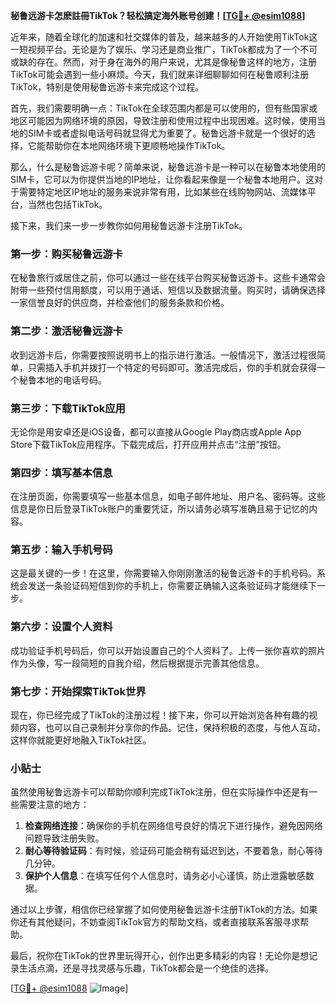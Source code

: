 **秘鲁远游卡怎麽註冊TikTok？轻松搞定海外账号创建！[[TG💪+ @esim1088](https://t.me/s/esim1088)]**

近年来，随着全球化的加速和社交媒体的普及，越来越多的人开始使用TikTok这一短视频平台。无论是为了娱乐、学习还是商业推广，TikTok都成为了一个不可或缺的存在。然而，对于身在海外的用户来说，尤其是像秘鲁这样的地方，注册TikTok可能会遇到一些小麻烦。今天，我们就来详细聊聊如何在秘鲁顺利注册TikTok，特别是使用秘鲁远游卡来完成这个过程。

首先，我们需要明确一点：TikTok在全球范围内都是可以使用的，但有些国家或地区可能因为网络环境的原因，导致注册和使用过程中出现困难。这时候，使用当地的SIM卡或者虚拟电话号码就显得尤为重要了。秘鲁远游卡就是一个很好的选择，它能帮助你在本地网络环境下更顺畅地操作TikTok。

那么，什么是秘鲁远游卡呢？简单来说，秘鲁远游卡是一种可以在秘鲁本地使用的SIM卡，它可以为你提供当地的IP地址，让你看起来像是一个秘鲁本地用户。这对于需要特定地区IP地址的服务来说非常有用，比如某些在线购物网站、流媒体平台，当然也包括TikTok。

接下来，我们来一步一步教你如何用秘鲁远游卡注册TikTok。

### 第一步：购买秘鲁远游卡

在秘鲁旅行或居住之前，你可以通过一些在线平台购买秘鲁远游卡。这些卡通常会附带一些预付信用额度，可以用于通话、短信以及数据流量。购买时，请确保选择一家信誉良好的供应商，并检查他们的服务条款和价格。

### 第二步：激活秘鲁远游卡

收到远游卡后，你需要按照说明书上的指示进行激活。一般情况下，激活过程很简单，只需插入手机并拨打一个特定的号码即可。激活完成后，你的手机就会获得一个秘鲁本地的电话号码。

### 第三步：下载TikTok应用

无论你是用安卓还是iOS设备，都可以直接从Google Play商店或Apple App Store下载TikTok应用程序。下载完成后，打开应用并点击“注册”按钮。

### 第四步：填写基本信息

在注册页面，你需要填写一些基本信息，如电子邮件地址、用户名、密码等。这些信息是你日后登录TikTok账户的重要凭证，所以请务必填写准确且易于记忆的内容。

### 第五步：输入手机号码

这是最关键的一步！在这里，你需要输入你刚刚激活的秘鲁远游卡的手机号码。系统会发送一条验证码短信到你的手机上，你需要正确输入这条验证码才能继续下一步。

### 第六步：设置个人资料

成功验证手机号码后，你可以开始设置自己的个人资料了。上传一张你喜欢的照片作为头像，写一段简短的自我介绍，然后根据提示完善其他信息。

### 第七步：开始探索TikTok世界

现在，你已经完成了TikTok的注册过程！接下来，你可以开始浏览各种有趣的视频内容，也可以自己录制并分享你的作品。记住，保持积极的态度，与他人互动，这样你就能更好地融入TikTok社区。

### 小贴士

虽然使用秘鲁远游卡可以帮助你顺利完成TikTok注册，但在实际操作中还是有一些需要注意的地方：

1. **检查网络连接**：确保你的手机在网络信号良好的情况下进行操作，避免因网络问题导致注册失败。
2. **耐心等待验证码**：有时候，验证码可能会稍有延迟到达，不要着急，耐心等待几分钟。
3. **保护个人信息**：在填写任何个人信息时，请务必小心谨慎，防止泄露敏感数据。

通过以上步骤，相信你已经掌握了如何使用秘鲁远游卡注册TikTok的方法。如果你还有其他疑问，不妨查阅TikTok官方的帮助文档，或者直接联系客服寻求帮助。

最后，祝你在TikTok的世界里玩得开心，创作出更多精彩的内容！无论你是想记录生活点滴，还是寻找灵感与乐趣，TikTok都会是一个绝佳的选择。

[[TG💪+ @esim1088](https://t.me/s/esim1088) ![Image](https://i.postimg.cc/4NQfJmqS/Snipaste-2025-05-13-00-14-12.png)]